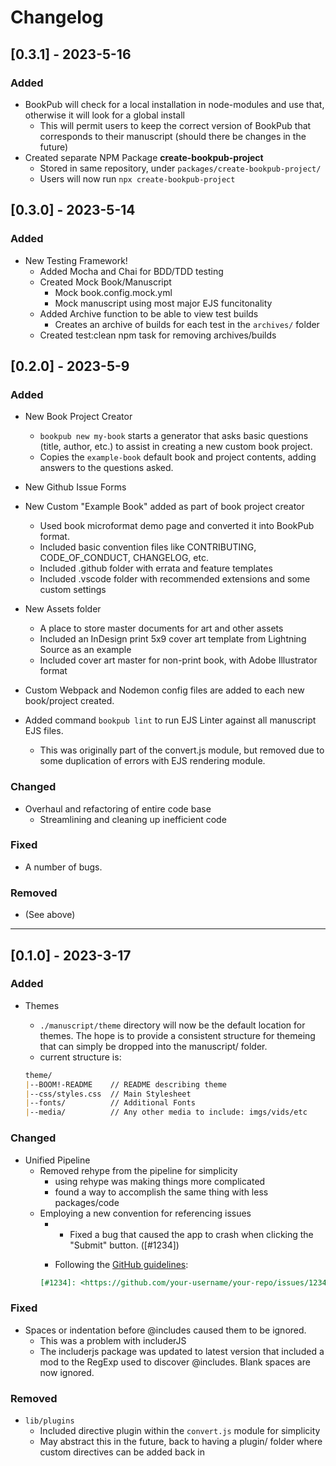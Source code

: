 # Changelog

## [0.3.1] - 2023-5-16

### Added

* BookPub will check for a local installation in node-modules and use that, otherwise it will look for a global install
    * This will permit users to keep the correct version of BookPub that corresponds to their manuscript (should there be changes in the future)
* Created separate NPM Package **create-bookpub-project**
    * Stored in same repository, under `packages/create-bookpub-project/`
    * Users will now run `npx create-bookpub-project`

## [0.3.0] - 2023-5-14

### Added

* New Testing Framework!
    * Added Mocha and Chai for BDD/TDD testing
    * Created Mock Book/Manuscript
        * Mock book.config.mock.yml
        * Mock manuscript using most major EJS funcitonality
    * Added Archive function to be able to view test builds
        * Creates an archive of builds for each test in the `archives/` folder
    * Created test:clean npm task for removing archives/builds

## [0.2.0] - 2023-5-9

### Added

* New Book Project Creator
    * `bookpub new my-book` starts a generator that asks basic questions (title, author, etc.) to assist in creating a new custom book project.
    * Copies the `example-book` default book and project contents, adding answers to the questions asked.

* New Github Issue Forms

* New Custom "Example Book" added as part of book project creator
    * Used book microformat demo page and converted it into BookPub format.
    * Included basic convention files like CONTRIBUTING, CODE_OF_CONDUCT, CHANGELOG, etc.
    * Included .github folder with errata and feature templates
    * Included .vscode folder with recommended extensions and some custom settings

* New Assets folder
    * A place to store master documents for art and other assets
    * Included an InDesign print 5x9 cover art template from Lightning Source as an example
    * Included cover art master for non-print book, with Adobe Illustrator format

* Custom Webpack and Nodemon config files are added to each new book/project created.

* Added command `bookpub lint` to run EJS Linter against all manuscript EJS files.
    * This was originally part of the convert.js module, but removed due to some duplication of errors with EJS rendering module.

### Changed

* Overhaul and refactoring of entire code base
    * Streamlining and cleaning up inefficient code

### Fixed

* A number of bugs.

### Removed

* (See above)

---

## [0.1.0] - 2023-3-17

### Added

* Themes
    * `./manuscript/theme` directory will now be the default location for themes. The hope is to provide a consistent structure for themeing that can simply be dropped into the manuscript/ folder.
    * current structure is:
    
    ```markdown
    theme/
    |--BOOM!-README    // README describing theme
    |--css/styles.css  // Main Stylesheet
    |--fonts/          // Additional Fonts
    |--media/          // Any other media to include: imgs/vids/etc
    ```

### Changed

* Unified Pipeline
    * Removed rehype from the pipeline for simplicity
        * using rehype was making things more complicated
        * found a way to accomplish the same thing with less packages/code
    * Employing a new convention for referencing issues
        * - Fixed a bug that caused the app to crash when clicking the "Submit" button. ([#1234])


        * Following the [GitHub guidelines](https://docs.github.com/en/issues/tracking-your-work-with-issues/linking-to-issues-and-pull-requests#linking-to-issues-in-your-information-resources):
        ```markdown
        [#1234]: <https://github.com/your-username/your-repo/issues/1234>
        ```

### Fixed

* Spaces or indentation before @includes caused them to be ignored.
    * This was a problem with includerJS
    * The includerjs package was updated to latest version that included a mod to the RegExp used to discover @includes. Blank spaces are now ignored.

### Removed

* `lib/plugins`
    * Included directive plugin within the `convert.js` module for simplicity
    * May abstract this in the future, back to having a plugin/ folder where custom directives can be added back in
